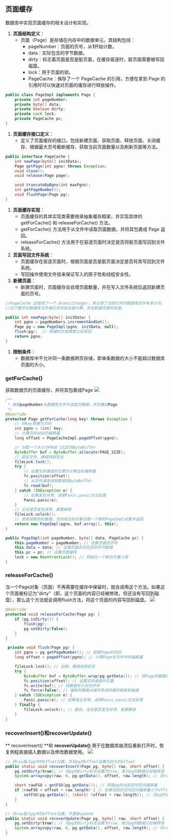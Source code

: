 ## 页面缓存
数据库中实现页面缓存的相关设计和实现。

1. **页面结构定义**： 
   - 页面（Page）是存储在内存中的数据单元，其结构包括： 
      - pageNumber：页面的页号，从**1**开始计数。
      - data：实际包含的字节数据。
      - dirty：标志着页面是否是脏页面，在缓存驱逐时，脏页面需要被写回磁盘。
      - lock：用于页面的锁。
      - PageCache：保存了一个 PageCache 的引用，方便在拿到 Page 的引用时可以快速对页面的缓存进行释放操作。
```java
public class PageImpl implements Page {
    private int pageNumber;
    private byte[] data;
    private boolean dirty;
    private Lock lock;
    private PageCache pc;
}
```

1. **页面缓存接口定义**： 
   - 定义了页面缓存的接口，包括新建页面、获取页面、释放页面、关闭缓存、根据最大页号截断缓存、获取当前页面数量以及刷新页面等方法。
```java
public interface PageCache {
    int newPage(byte[] initData);
    Page getPage(int pgno) throws Exception;
    void close();
    void release(Page page);

    void truncateByBgno(int maxPgno);
    int getPageNumber();
    void flushPage(Page pg);
}
```

1. **页面缓存实现**： 
   - 页面缓存的具体实现类需要继承抽象缓存框架，并实现具体的 getForCache() 和 releaseForCache() 方法。
   - getForCache() 方法用于从文件中读取页面数据，并将其包裹成 Page 返回。
   - releaseForCache() 方法用于在驱逐页面时决定是否将脏页面写回到文件系统。
2. **页面写回文件系统**： 
   - 页面缓存在驱逐页面时，根据页面是否是脏页面决定是否将其写回到文件系统。
   - 写回操作使用文件锁来保证写入的原子性和线程安全性。
3. **新建页面**： 
   - 新建页面时，页面缓存会自增页面数量，并在写入文件系统后返回新建页面的页号。
```java
//PageCache 还使用了一个 AtomicInteger，来记录了当前打开的数据库文件有多少页。
//这个数字在数据库文件被打开时就会被计算，并在新建页面时自增。

public int newPage(byte[] initData) {
    int pgno = pageNumbers.incrementAndGet();
    Page pg = new PageImpl(pgno, initData, null);
    flush(pg);  // 新建的页面需要立刻写回
    return pgno;
}
```

1. **限制条件**： 
   - 数据库中不允许同一条数据跨页存储，即单条数据的大小不能超过数据库页面的大小。
### getForCache()
获取数据页的页面缓存，并将其包裹成Page
![](https://cdn.nlark.com/yuque/0/2024/png/22796888/1713165755301-6eb6b650-8b09-4677-8057-627e0849e62b.png#averageHue=%23fdfdfd&clientId=u3e6a95dd-024a-4&from=paste&height=490&id=ud0b22544&originHeight=612&originWidth=672&originalType=binary&ratio=1.25&rotation=0&showTitle=false&size=34095&status=done&style=none&taskId=u4b516f5f-6c02-4f1e-8b32-2354d7f25ec&title=&width=537.6#averageHue=%23fdfdfd&from=url&id=gTK61&originHeight=612&originWidth=672&originalType=binary&ratio=1&rotation=0&showTitle=false&status=done&style=none&title=)
```java
/**
 * 根据pageNumber从数据库文件中读取页数据，并包裹成Page
 */
@Override
protected Page getForCache(long key) throws Exception {
    // 将key转换为页码
    int pgno = (int) key;
    // 计算页码对应的偏移量
    long offset = PageCacheImpl.pageOffset(pgno);

    // 分配一个大小为PAGE_SIZE的ByteBuffer
    ByteBuffer buf = ByteBuffer.allocate(PAGE_SIZE);
    // 锁定文件，确保线程安全
    fileLock.lock();
    try {
        // 设置文件通道的位置为计算出的偏移量
        fc.position(offset);
        // 从文件通道读取数据到ByteBuffer
        fc.read(buf);
    } catch (IOException e) {
        // 如果发生异常，调用Panic.panic方法处理
        Panic.panic(e);
    }
    // 无论是否发生异常，都要解锁
    fileLock.unlock();
    // 使用读取到的数据、页码和当前对象创建一个新的PageImpl对象并返回
    return new PageImpl(pgno, buf.array(), this);
}

public PageImpl(int pageNumber, byte[] data, PageCache pc) {
    this.pageNumber = pageNumber; // 设置页面的页号
    this.data = data; // 设置页面实际包含的字节数据
    this.pc = pc; // 设置页面缓存
    lock = new ReentrantLock(); // 初始化一个新的可重入锁
}
```
### releaseForCache()
当一个Page对象（页面）不再需要在缓存中保留时，就会调用这个方法。如果这个页面被标记为"dirty"（即，这个页面的内容已经被修改，但还没有写回到磁盘），那么这个方法就会调用flush方法，将这个页面的内容写回到磁盘。
![](https://cdn.nlark.com/yuque/0/2024/png/22796888/1713166407408-590af08c-77a8-447a-aa97-80ca2afc7d8c.png#averageHue=%23fdfcfc&clientId=u3e6a95dd-024a-4&from=paste&height=618&id=u3573fdcf&originHeight=772&originWidth=654&originalType=binary&ratio=1.25&rotation=0&showTitle=false&size=38408&status=done&style=none&taskId=u2505ce9f-99e4-42ef-b74f-5f0b4717e3a&title=&width=523.2#averageHue=%23fdfcfc&from=url&id=MdoDU&originHeight=772&originWidth=654&originalType=binary&ratio=1&rotation=0&showTitle=false&status=done&style=none&title=)
```java
@Override
protected void releaseForCache(Page pg) {
    if (pg.isDirty()) {
        flush(pg);
        pg.setDirty(false);
    }
}

 private void flush(Page pg) {
    int pgno = pg.getPageNumber(); // 获取Page的页码
    long offset = pageOffset(pgno); // 计算Page在文件中的偏移量

    fileLock.lock(); // 加锁，确保线程安全
    try {
        ByteBuffer buf = ByteBuffer.wrap(pg.getData()); // 将Page的数据包装成ByteBuffer
        fc.position(offset); // 设置文件通道的位置
        fc.write(buf); // 将数据写入到文件中
        fc.force(false); // 强制将数据从操作系统的缓存刷新到磁盘
    } catch (IOException e) {
        Panic.panic(e); // 如果发生异常，调用Panic.panic方法处理
    } finally {
        fileLock.unlock(); // 最后，无论是否发生异常，都要解锁
    }
}
```
### recoverInsert()和recoverUpdate()
** recoverInsert() **和 **recoverUpdate()** 用于在数据库崩溃后重新打开时，恢复例程直接插入数据以及修改数据使用。
![](https://cdn.nlark.com/yuque/0/2024/png/22796888/1713277470136-800305db-64d7-4362-9042-4cb0d47b5b9f.png#averageHue=%23fcfcfc&clientId=uce039b29-55b5-4&from=paste&height=827&id=u2f92985b&originHeight=1034&originWidth=987&originalType=binary&ratio=1.25&rotation=0&showTitle=false&size=72530&status=done&style=none&taskId=u8905495d-4482-459f-bf89-b9fbf0d4451&title=&width=789.6#averageHue=%23fcfcfc&from=url&id=wtcvO&originHeight=1034&originWidth=987&originalType=binary&ratio=1&rotation=0&showTitle=false&status=done&style=none&title=)
```java
// 将raw插入pg中的offset位置，并将pg的offset设置为较大的offset
public static void recoverInsert(Page pg, byte[] raw, short offset) {
    pg.setDirty(true); // 将pg的dirty标志设置为true，表示pg的数据已经被修改
    System.arraycopy(raw, 0, pg.getData(), offset, raw.length); // 将raw的数据复制到pg的数据中的offset位置

    short rawFSO = getFSO(pg.getData()); // 获取pg的当前空闲空间偏移量
    if (rawFSO < offset + raw.length) { // 如果当前的空闲空间偏移量小于offset + raw.length
        setFSO(pg.getData(), (short) (offset + raw.length)); // 将pg的空闲空间偏移量设置为offset + raw.length
    }
}

// 将raw插入pg中的offset位置，不更新update
public static void recoverUpdate(Page pg, byte[] raw, short offset) {
    pg.setDirty(true); // 将pg的dirty标志设置为true，表示pg的数据已经被修改
    System.arraycopy(raw, 0, pg.getData(), offset, raw.length); // 将raw的数据复制到pg的数据中的offset位置
}
```
